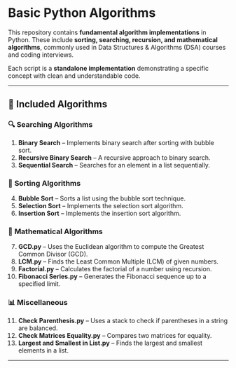 # Basic Python Algorithms

This repository contains **fundamental algorithm implementations** in Python. These include **sorting, searching, recursion, and mathematical algorithms**, commonly used in Data Structures & Algorithms (DSA) courses and coding interviews.  

Each script is a **standalone implementation** demonstrating a specific concept with clean and understandable code.

---

## 📂 **Included Algorithms**

### 🔍 **Searching Algorithms**
1. **Binary Search** – Implements binary search after sorting with bubble sort.
2. **Recursive Binary Search** – A recursive approach to binary search.
3. **Sequential Search** – Searches for an element in a list sequentially.

### 🔢 **Sorting Algorithms**
4. **Bubble Sort** – Sorts a list using the bubble sort technique.
5. **Selection Sort** – Implements the selection sort algorithm.
6. **Insertion Sort** – Implements the insertion sort algorithm.

### 🔣 **Mathematical Algorithms**
7. **GCD.py** – Uses the Euclidean algorithm to compute the Greatest Common Divisor (GCD).
8. **LCM.py** – Finds the Least Common Multiple (LCM) of given numbers.
9. **Factorial.py** – Calculates the factorial of a number using recursion.
10. **Fibonacci Series.py** – Generates the Fibonacci sequence up to a specified limit.

### 📊 **Miscellaneous**
11. **Check Parenthesis.py** – Uses a stack to check if parentheses in a string are balanced.
12. **Check Matrices Equality.py** – Compares two matrices for equality.
13. **Largest and Smallest in List.py** – Finds the largest and smallest elements in a list.

---
